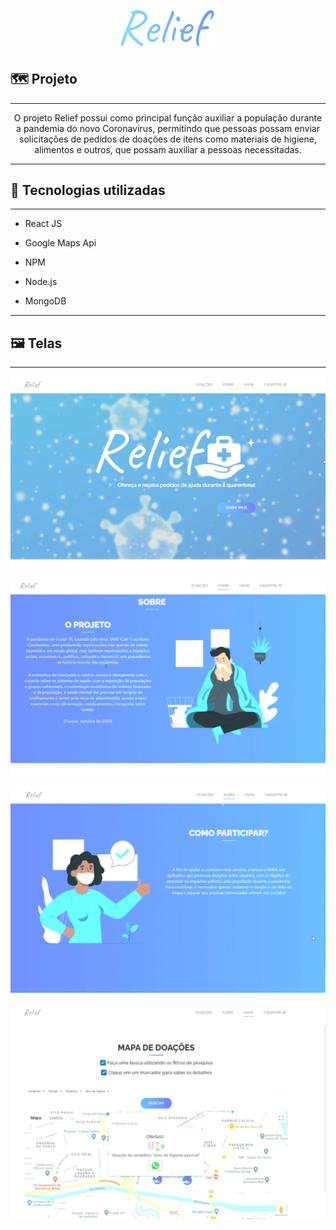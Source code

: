 <p align="center">
  <img src="https://github.com/amandabenevides/relief-app/blob/main/readme-itens/relieflogo.png?raw=true)" width="30%">
</p>


## 🗺️  Projeto

------------


<p align="center">
O projeto Relief possui como principal função auxiliar a população durante a pandemia do novo Coronavírus, permitindo que pessoas possam enviar solicitações de pedidos de doações de itens como materiais de higiene, alimentos e outros, que possam auxiliar a pessoas necessitadas.
</p>

------------



## 🔧 Tecnologias utilizadas 

------------



- React JS

- Google Maps Api

- NPM

- Node.js

- MongoDB

------------


## 🖼️ Telas

------------



<p align="center">
  <img src="https://github.com/amandabenevides/relief-app/blob/main/readme-itens/screenshot1.png?raw=true">
</p>

<p align="center">
  <img src="https://github.com/amandabenevides/relief-app/blob/main/readme-itens/screenshot2.png?raw=true">
</p>

<p align="center">
  <img src="https://github.com/amandabenevides/relief-app/blob/main/readme-itens/screenshot3.png?raw=true">
</p>

<p align="center">
  <img src="https://github.com/amandabenevides/relief-app/blob/main/readme-itens/screenshot4.png?raw=true">
</p>



